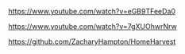 https://www.youtube.com/watch?v=eGB9TFeeDa0

https://www.youtube.com/watch?v=7gXUOhwrNrw

https://github.com/ZacharyHampton/HomeHarvest
